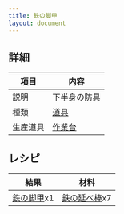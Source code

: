 ```yaml
---
title: 鉄の脚甲
layout: document
---
```

## 詳細

|項目|内容|
|---|---|
|説明|下半身の防具|
|種類|[道具](道具)|
|生産道具|[作業台](作業台)|

## レシピ

|結果|材料|
|---|---|
|[鉄の脚甲](鉄の脚甲)x1|[鉄の延べ棒](鉄の延べ棒)x7|
